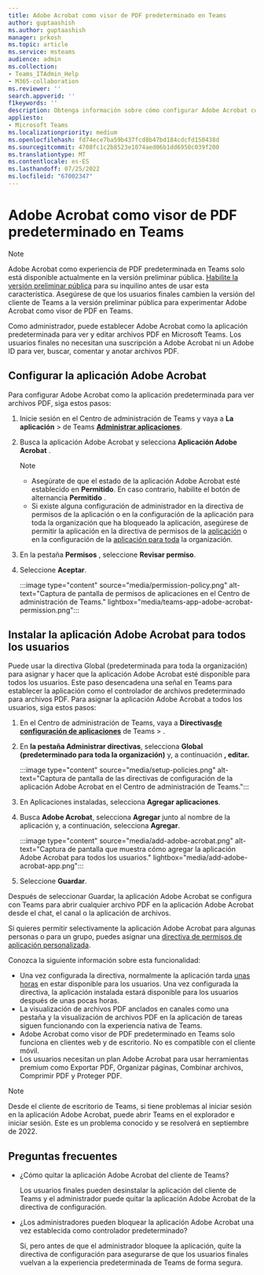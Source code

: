 ```yaml
---
title: Adobe Acrobat como visor de PDF predeterminado en Teams
author: guptaashish
ms.author: guptaashish
manager: prkosh
ms.topic: article
ms.service: msteams
audience: admin
ms.collection:
- Teams_ITAdmin_Help
- M365-collaboration
ms.reviewer: ''
search.appverid: ''
f1keywords: ''
description: Obtenga información sobre cómo configurar Adobe Acrobat como visor de PDF predeterminado para ver y editar archivos PDF en Microsoft Teams.
appliesto:
- Microsoft Teams
ms.localizationpriority: medium
ms.openlocfilehash: fd74ece7ba59b437fcd8b47bd184cdcfd150438d
ms.sourcegitcommit: 4708fc1c2b8523e1074aed06b1dd6950c039f200
ms.translationtype: MT
ms.contentlocale: es-ES
ms.lasthandoff: 07/25/2022
ms.locfileid: "67002347"
---
```

# <a name="adobe-acrobat-as-a-default-pdf-viewer-in-teams"></a>Adobe Acrobat como visor de PDF predeterminado en Teams

> [!NOTE]
> Adobe Acrobat como experiencia de PDF predeterminada en Teams solo está disponible actualmente en la versión preliminar pública. [Habilite la versión preliminar pública](public-preview-doc-updates.md#enable-public-preview) para su inquilino antes de usar esta característica. Asegúrese de que los usuarios finales cambien la versión del cliente de Teams a la versión preliminar pública para experimentar Adobe Acrobat como visor de PDF en Teams.

Como administrador, puede establecer Adobe Acrobat como la aplicación predeterminada para ver y editar archivos PDF en Microsoft Teams. Los usuarios finales no necesitan una suscripción a Adobe Acrobat ni un Adobe ID para ver, buscar, comentar y anotar archivos PDF.

## <a name="set-up-adobe-acrobat-app"></a>Configurar la aplicación Adobe Acrobat

Para configurar Adobe Acrobat como la aplicación predeterminada para ver archivos PDF, siga estos pasos:

1. Inicie sesión en el Centro de administración de Teams y vaya a **La aplicación** >  de Teams **[Administrar aplicaciones](https://admin.teams.microsoft.com/policies/manage-apps)**.

1. Busca la aplicación Adobe Acrobat y selecciona **Aplicación Adobe Acrobat** .

   > [!NOTE]
   >
   > * Asegúrate de que el estado de la aplicación Adobe Acrobat esté establecido en **Permitido**. En caso contrario, habilite el botón de alternancia **Permitido** .
   > * Si existe alguna configuración de administrador en la directiva de permisos de la aplicación o en la configuración de la aplicación para toda la organización que ha bloqueado la aplicación, asegúrese de permitir la aplicación en la directiva de permisos de la [aplicación](teams-app-permission-policies.md) o en la configuración de la [aplicación para toda](teams-app-permission-policies.md) la organización.

1. En la pestaña **Permisos** , seleccione **Revisar permiso**.

1. Seleccione **Aceptar**.

   :::image type="content" source="media/permission-policy.png" alt-text="Captura de pantalla de permisos de aplicaciones en el Centro de administración de Teams." lightbox="media/teams-app-adobe-acrobat-permission.png":::

## <a name="install-adobe-acrobat-app-for-all-users"></a>Instalar la aplicación Adobe Acrobat para todos los usuarios

Puede usar la directiva Global (predeterminada para toda la organización) para asignar y hacer que la aplicación Adobe Acrobat esté disponible para todos los usuarios. Este paso desencadena una señal en Teams para establecer la aplicación como el controlador de archivos predeterminado para archivos PDF. Para asignar la aplicación Adobe Acrobat a todos los usuarios, siga estos pasos:

1. En el Centro de administración de Teams, vaya a **Directivas**[**de configuración de aplicaciones**](https://admin.teams.microsoft.com/policies/app-setup) de Teams > .

1. En **la pestaña Administrar directivas**, selecciona **Global (predeterminado para toda la organización)** y, a continuación **, editar.**

   :::image type="content" source="media/setup-policies.png" alt-text="Captura de pantalla de las directivas de configuración de la aplicación Adobe Acrobat en el Centro de administración de Teams.":::

1. En Aplicaciones instaladas, selecciona **Agregar aplicaciones**.

1. Busca **Adobe Acrobat**, selecciona **Agregar** junto al nombre de la aplicación y, a continuación, selecciona **Agregar**.

   :::image type="content" source="media/add-adobe-acrobat.png" alt-text="Captura de pantalla que muestra cómo agregar la aplicación Adobe Acrobat para todos los usuarios." lightbox="media/add-adobe-acrobat-app.png":::

1. Seleccione **Guardar**.

Después de seleccionar Guardar, la aplicación Adobe Acrobat se configura con Teams para abrir cualquier archivo PDF en la aplicación Adobe Acrobat desde el chat, el canal o la aplicación de archivos.

Si quieres permitir selectivamente la aplicación Adobe Acrobat para algunas personas o para un grupo, puedes asignar una [directiva de permisos de aplicación personalizada](teams-app-permission-policies.md).

Conozca la siguiente información sobre esta funcionalidad:

* Una vez configurada la directiva, normalmente la aplicación tarda [unas horas](teams-app-setup-policies.md) en estar disponible para los usuarios.
Una vez configurada la directiva, la aplicación instalada estará disponible para los usuarios después de unas pocas horas.
* La visualización de archivos PDF anclados en canales como una pestaña y la visualización de archivos PDF en la aplicación de tareas siguen funcionando con la experiencia nativa de Teams.
* Adobe Acrobat como visor de PDF predeterminado en Teams solo funciona en clientes web y de escritorio. No es compatible con el cliente móvil.
* Los usuarios necesitan un plan Adobe Acrobat para usar herramientas premium como Exportar PDF, Organizar páginas, Combinar archivos, Comprimir PDF y Proteger PDF.

> [!NOTE]
> Desde el cliente de escritorio de Teams, si tiene problemas al iniciar sesión en la aplicación Adobe Acrobat, puede abrir Teams en el explorador e iniciar sesión. Este es un problema conocido y se resolverá en septiembre de 2022.

## <a name="faqs"></a>Preguntas frecuentes

* ¿Cómo quitar la aplicación Adobe Acrobat del cliente de Teams?
  
  Los usuarios finales pueden desinstalar la aplicación del cliente de Teams y el administrador puede quitar la aplicación Adobe Acrobat de la directiva de configuración.

* ¿Los administradores pueden bloquear la aplicación Adobe Acrobat una vez establecida como controlador predeterminado?
  
  Sí, pero antes de que el administrador bloquee la aplicación, quite la directiva de configuración para asegurarse de que los usuarios finales vuelvan a la experiencia predeterminada de Teams de forma segura.
